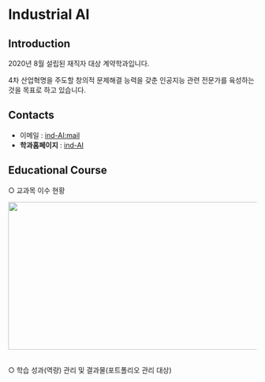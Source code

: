 # **Industrial AI** 

## Introduction

2020년 8월 설립된 재직자 대상 계약학과입니다.

4차 산업혁명을 주도할 창의적 문제해결 능력을 갖춘 인공지능 관련 전문가를 육성하는 것을 목표로 하고 있습니다.

## Contacts

- 이메일 : [ind-AI:mail](mailto:indai.cbnu.ac.kr)
- **학과홈페이지** : [ind-AI](https://github.com/industrial-AI)

## Educational Course
○ 교과목 이수 현황
<p align="center">

<img src="https://user-images.githubusercontent.com/77335485/201654802-13a8abb7-ddb6-4c2d-bdc0-19f3d1fea100.png"  width="640" height="300">

</p>
</br>
○ 학습 성과(역량) 관리 및 결과물(포트폴리오 관리 대상)

 
